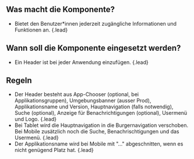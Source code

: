## Was macht die Komponente? 
* Bietet den Benutzer*innen jederzeit zugängliche Informationen und Funktionen an. {.lead}

## Wann soll die Komponente eingesetzt werden? 
* Ein Header ist bei jeder Anwendung einzufügen. {.lead}

## Regeln
* Der Header besteht aus App-Chooser (optional, bei Applikationsgruppen), Umgebungsbanner (ausser Prod), Applikationsname und Version, Hauptnavigation (falls notwendig), Suche (optional), Anzeige für Benachrichtigungen (optional), <sbb-link variant="inline" type="button" href="/{{page.lang}}/design-system/lean/components/usermenu/">Usermenü</sbb-link> und <sbb-link variant="inline" type="button" href="/{{page.lang}}/design-system/lean/basics/brand/">Logo</sbb-link>. {.lead}
* Bei Tablet wird die Hauptnavigation in die Burgernavigation verschoben. Bei Mobile zusätzlich noch die Suche, Benachrischtigungen und das Usermenü. {.lead}
* Der Applikationsname wird bei Mobile mit "..." abgeschnitten, wenn es nicht genügend Platz hat. {.lead}
